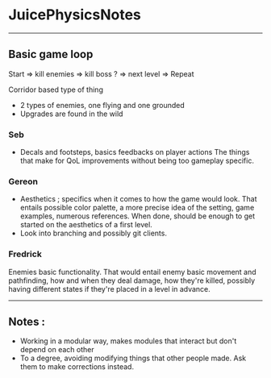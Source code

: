 # JuicePhysicsNotes

________


## Basic game loop
Start => kill enemies => kill boss ? => next level => Repeat 

Corridor based type of thing

- 2 types of enemies, one flying and one grounded
- Upgrades are found in the wild

### Seb
- Decals and footsteps, basics feedbacks on player actions
The things that make for QoL improvements without being too gameplay specific.

### Gereon 
- Aesthetics ; specifics when it comes to how the game would look.
That entails possible color palette, a more precise idea of the setting, game examples, numerous references. When done, should be enough to get started on the aesthetics of a first level.
- Look into branching and possibly git clients.

### Fredrick
Enemies basic functionality. That would entail enemy basic movement and pathfinding, how and when they deal damage, how they're killed, possibly having different states if they're placed in a level in advance.
_____
## Notes :
- Working in a modular way, makes modules that interact but don't depend on each other
- To a degree, avoiding modifying things that other people made. Ask them to make corrections instead.